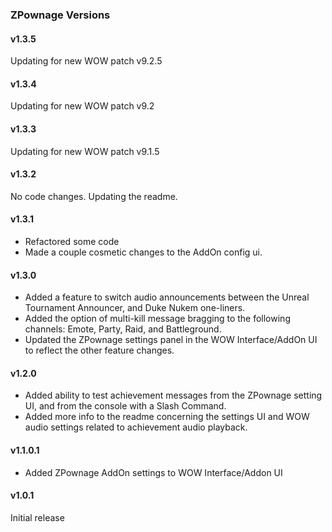 ### ZPownage Versions

#### v1.3.5
Updating for new WOW patch v9.2.5

#### v1.3.4
Updating for new WOW patch v9.2

#### v1.3.3
Updating for new WOW patch v9.1.5

#### v1.3.2
No code changes. Updating the readme.

#### v1.3.1
* Refactored some code
* Made a couple cosmetic changes to the AddOn config ui.

#### v1.3.0
* Added a feature to switch audio announcements between the Unreal Tournament Announcer, and Duke Nukem one-liners.
* Added the option of multi-kill message bragging to the following channels: Emote, Party, Raid, and Battleground.
* Updated the ZPownage settings panel in the WOW Interface/AddOn UI to reflect the other feature changes.

#### v1.2.0
* Added ability to test achievement messages from the ZPownage setting UI, and from the console with a Slash Command.
* Added more info to the readme concerning the settings UI and WOW audio settings related to achievement audio playback.

#### v1.1.0.1
* Added ZPownage AddOn settings to WOW Interface/Addon UI

#### v1.0.1
Initial release